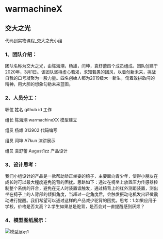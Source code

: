 # warmachineX


## 交大之光
代码到实物课程_交大之光小组

### 1、团队介绍：
团队名称为交大之光，由陈海潮，杨雄，闫坤，袁舒蕾四个成员组成。团队创建于2020年，3月1日。该团队坚持虚心若渴，求知若愚的团风，以着创新未来，挑战自我的口号凝聚为一股力量。四名创始人都为2019级大一新生，倚着敢拼敢闯的精神，用大胆的想象勾勒未来蓝图。

### 2、人员分工：

职位	     姓名	       github id          工作

组长	    陈海潮      warmachineXX      模型建立

组员       杨雄         313902          代码编写

组员       闫坤	        A7kun           演讲展示

组员      袁舒蕾	      August1zz        产品设计

### 3、设计思考：
  我们小组设计的产品是一款帮助矫正坐姿的椅子，主要面向青少年，使得小朋友在成长时可以最大程度避免驼背的困扰。思路如下：通过在椅坐上放置压力传感器控制整个系统的开合，避免在无人时装置误触发，通过椅背上的红外测距装置，测出坐在椅子上的人背部的倾斜角度，当超过一定角度后，会触发振动电机发出轻微震动进行提醒。我们希望可以通过这样的产品减少驼背的困扰。思考：1.如果应用于学校，价格是否太高？2.学生如果总是驼背，是否会对一直提醒感到厌烦？

### 4、模型图纸展示：
![模型展示1](/waimachineX/模型展示1.png)


   

